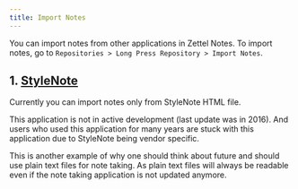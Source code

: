 ```yaml
---
title: Import Notes
---
```


You can import notes from other applications in Zettel Notes. To import notes, go to `Repositories > Long Press Repository > Import Notes`.

## 1. [StyleNote](http://nullium.com/)

Currently you can import notes only from StyleNote HTML file. 

This application is not in active development (last update was in 2016). And users who used this application for many years are stuck with this application due to StyleNote being vendor specific.

This is another example of why one should think about future and should use plain text files for note taking. As plain text files will always be readable even if the note taking application is not updated anymore.
